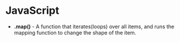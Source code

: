 # JavaScript

* **.map()** - A function that iterates(loops) over all items, and runs the mapping function to change the shape of the item.
